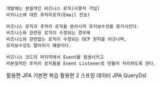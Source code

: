 
```
개발에는 본질적인 비즈니스 로직(사용자 가입)
비지니스에 대한 후처리로직(Email 전송)

비즈니스 로직과 후처리 로직을 분리시켜 유지보수성을 증가시킨다.
비즈니스와 관련된 로직이 수정되는 경우에 
비즈니스와 관련없는 로직이 수정되는 OCP 원칙을 어긋나며, 
유지보수성도 떨어지기 떄문이다.

비즈니스 코드의 마지막에서 Event를 발생시키고
비본질적인 후처리 로직들을 Event Listener로 만들어 처리하도록 한다.

```



활용편
JPA 기본편
복습
활용편 2
스프링 데이터 JPA 
QueryDsl